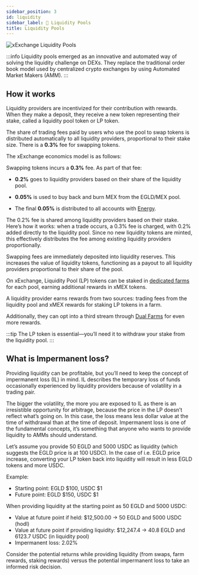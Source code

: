 ```yaml
---
sidebar_position: 3
id: liquidity
sidebar_label: 🌊 Liquidity Pools
title: Liquidity Pools
---
```


[comment]: # (mx-context-auto)
<img src="/docs/features/pools-header_1x.webp" alt="xExchange Liquidity Pools" />

:::info
Liquidity pools emerged as an innovative and automated way of solving the liquidity challenge on DEXs. They replace the traditional order book model used by centralized crypto exchanges by using Automated Market Makers (AMM).
:::

## How it works
Liquidity providers are incentivized for their contribution with rewards. When they make a deposit, they receive a new token representing their stake, called a liquidity pool token or LP token.

The share of trading fees paid by users who use the pool to swap tokens is distributed automatically to all liquidity providers, proportional to their stake size. There is a **0.3%** fee for swapping tokens.

The xExchange economics model is as follows:

Swapping tokens incurs a **0.3%** fee. As part of that fee:
- **0.2%** goes to liquidity providers based on their share of the liquidity pool.

- **0.05%** is used to buy back and burn MEX from the EGLD/MEX pool.

- The final **0.05%** is distributed to all accounts with [Energy](/mex-tokenomics/xmex-and-energy.md).

The 0.2% fee is shared among liquidity providers based on their stake. Here’s how it works: when a trade occurs, a 0.3% fee is charged, with 0.2% added directly to the liquidity pool. Since no new liquidity tokens are minted, this effectively distributes the fee among existing liquidity providers proportionally.

Swapping fees are immediately deposited into liquidity reserves. This increases the value of liquidity tokens, functioning as a payout to all liquidity providers proportional to their share of the pool.

On xExchange, Liquidity Pool (LP) tokens can be staked in [dedicated farms](/xexchange-products/yield-farming.md) for each pool, earning additional rewards in xMEX tokens.

A liquidity provider earns rewards from two sources: trading fees from the liquidity pool and xMEX rewards for staking LP tokens in a farm.

Additionally, they can opt into a third stream through [Dual Farms](/xexchange-products/dual-farms.md) for even more rewards.

:::tip
The LP token is essential—you’ll need it to withdraw your stake from the liquidity pool.
:::

[comment]: # (mx-context-auto)

## What is Impermanent loss?

Providing liquidity can be profitable, but you’ll need to keep the concept of impermanent loss (IL) in mind. IL describes the temporary loss of funds occasionally experienced by liquidity providers because of volatility in a trading pair.

The bigger the volatility, the more you are exposed to IL as there is an irresistible opportunity for arbitrage, because the price in the LP doesn’t reflect what’s going on. In this case, the loss means less dollar value at the time of withdrawal than at the time of deposit. Impermanent loss is one of the fundamental concepts, it’s something that anyone who wants to provide liquidity to AMMs should understand.

Let’s assume you provide 50 EGLD and 5000 USDC as liquidity (which suggests the EGLD price is at 100 USDC). In the case of i.e. EGLD price increase, converting your LP token back into liquidity will result in less EGLD tokens and more USDC.

Example:

- Starting point: EGLD $100, USDC $1
- Future point: EGLD $150, USDC $1

When providing liquidity at the starting point as 50 EGLD and 5000 USDC:

- Value at future point if held: $12,500.00 → 50 EGLD and 5000 USDC (hodl)
- Value at future point if providing liquidity: $12,247.4 → 40.8 EGLD and 6123.7 USDC (in liquidity pool)
- Impermanent loss: 2.02%

Consider the potential returns while providing liquidity (from swaps, farm rewards, staking rewards) versus the potential impermanent loss to take an informed risk decision.
